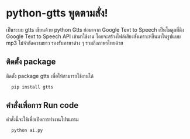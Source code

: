 
# python-gtts พูดตามสั่ง!

เป็นระบบ gtts เขียนด้วย python Gtts ย่อมาจาก Google Text to Speech เป็นโมดูลที่ดึง Google Text to Speech API เข้ามาใช้งาน โดยจะสร้างไฟล์เสียงสังเคราะห์ขึ้นมาในรูปแบบ mp3 ไม่จำกัดความยาว รองรับภาษาต่าง ๆ รวมถึงภาษาไทยด้วย


## ติดตั้ง package

ติดตั้ง package gtts เพื่อให้สามารถใช้งานได้

```bash
  pip install gtts
```
    
## คำสั่งเพื่อการ Run code

คำสั่งนี้จะใช้เพื่อเปิดการทำงานโปรแกรม

```bash
  python ai.py
```

